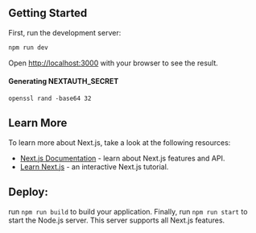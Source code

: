 ## Getting Started

First, run the development server:

```bash
npm run dev
```

Open [http://localhost:3000](http://localhost:3000) with your browser to see the result.

#### Generating NEXTAUTH_SECRET

`openssl rand -base64 32`

## Learn More

To learn more about Next.js, take a look at the following resources:

-   [Next.js Documentation](https://nextjs.org/docs) - learn about Next.js features and API.
-   [Learn Next.js](https://nextjs.org/learn) - an interactive Next.js tutorial.

## Deploy:

run `npm run build` to build your application. Finally, run `npm run start` to start the Node.js server. This server supports all Next.js features.

